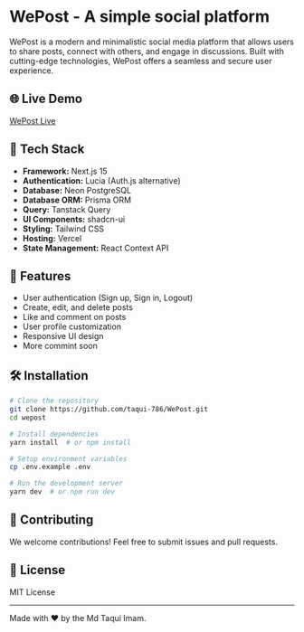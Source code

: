 # WePost - A simple social platform

WePost is a modern and minimalistic social media platform that allows users to share posts, connect with others, and engage in discussions. Built with cutting-edge technologies, WePost offers a seamless and secure user experience.

## 🌐 Live Demo
[WePost Live](https://we-post-dev.vercel.app)

## 🚀 Tech Stack

- **Framework:** Next.js 15
- **Authentication:** Lucia (Auth.js alternative)
- **Database:** Neon PostgreSQL
- **Database ORM:** Prisma ORM
- **Query:** Tanstack Query
- **UI Components:** shadcn-ui
- **Styling:** Tailwind CSS
- **Hosting:** Vercel
- **State Management:** React Context API

## 📌 Features
- User authentication (Sign up, Sign in, Logout)
- Create, edit, and delete posts
- Like and comment on posts
- User profile customization
- Responsive UI design
- More commint soon

## 🛠️ Installation

```bash
# Clone the repository
git clone https://github.com/taqui-786/WePost.git
cd wepost

# Install dependencies
yarn install  # or npm install

# Setup environment variables
cp .env.example .env

# Run the development server
yarn dev  # or npm run dev
```

## 🎯 Contributing
We welcome contributions! Feel free to submit issues and pull requests.

## 📄 License
MIT License

---
Made with ❤️ by the Md Taqui Imam.

